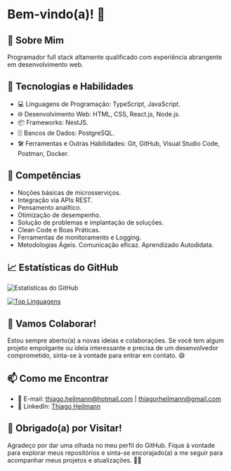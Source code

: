 #  Bem-vindo(a)! 👋

## 📖 Sobre Mim

Programador full stack altamente qualificado com experiência abrangente em desenvolvimento web.

## 🔧 Tecnologias e Habilidades

- 💻 Linguagens de Programação: TypeScript, JavaScript.
- 🌐 Desenvolvimento Web: HTML, CSS, React.js, Node.js.
- 📦 Frameworks: NestJS.
- 🗄️ Bancos de Dados: PostgreSQL.
- 🛠️ Ferramentas e Outras Habilidades: Git, GitHub, Visual Studio Code, Postman, Docker.

## 🚀 Competências
- Noções básicas de microsserviços.
- Integração via APIs REST.
- Pensamento analítico.
- Otimização de desempenho.
- Solução de problemas e implantação de soluções.
- Clean Code e Boas Práticas.
- Ferramentas de monitoramento e Logging.
- Metodologias Ágeis. Comunicação eficaz. Aprendizado Autodidata.

## 📈 Estatísticas do GitHub

![Estatísticas do GitHub](https://github-readme-stats.vercel.app/api?username=thiagoheil&show_icons=true&count_private=true&hide=prs&theme=radical)

[![Top Linguagens](https://github-readme-stats.vercel.app/api/top-langs/?username=thiagoheil&theme=radical)](https://github.com/anuraghazra/github-readme-stats)

## 🤝 Vamos Colaborar!

Estou sempre aberto(a) a novas ideias e colaborações. Se você tem algum projeto empolgante ou ideia interessante e precisa de um desenvolvedor comprometido, sinta-se à vontade para entrar em contato. 😄

## 📫 Como me Encontrar

- 📧 E-mail: thiago.heilmann@hotmail.com | thiagorheilmann@gmail.com
- 💼 LinkedIn: [Thiago Heilmann](https://www.linkedin.com/in/thiago-heilmann)

## 🎉 Obrigado(a) por Visitar!

Agradeço por dar uma olhada no meu perfil do GitHub. Fique à vontade para explorar meus repositórios e sinta-se encorajado(a) a me seguir para acompanhar meus projetos e atualizações. 👋😊


<!--
**thiagoheil/thiagoheil** is a ✨ _special_ ✨ repository because its `README.md` (this file) appears on your GitHub profile.

Here are some ideas to get you started:

- 🔭 I’m currently working on ...
- 🌱 I’m currently learning ...
- 👯 I’m looking to collaborate on ...
- 🤔 I’m looking for help with ...
- 💬 Ask me about ...
- 📫 How to reach me: ...
- 😄 Pronouns: ...
- ⚡ Fun fact: ...
-->
